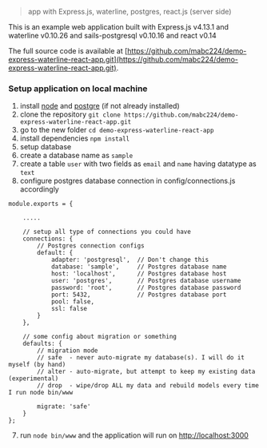 > app with Express.js, waterline, postgres, react.js (server side)

This is an example web application built with Express.js v4.13.1 and waterline v0.10.26 and sails-postgresql v0.10.16 and react v0.14

The full source code is available at [https://github.com/mabc224/demo-express-waterline-react-app.git](https://github.com/mabc224/demo-express-waterline-react-app.git).


### Setup application on local machine

1. install [node](http://nodejs.org/) and [postgre](http://www.postgresql.org/download/) (if not already installed)
2. clone the repository `git clone https://github.com/mabc224/demo-express-waterline-react-app.git`
3. go to the new folder `cd demo-express-waterline-react-app`
4. install dependencies `npm install`
5. setup database
  1. create a database name as `sample`
  2. create a table `user` with two fields as `email` and `name` having datatype as `text`
6. configure postgres database connection in  config/connections.js accordingly
```shell
module.exports = {

    .....

    // setup all type of connections you could have
    connections: {
        // Postgres connection configs
        default: {
            adapter: 'postgresql',  // Don't change this
            database: 'sample',     // Postgres database name
            host: 'localhost',      // Postgres database host
            user: 'postgres',       // Postgres database username
            password: 'root',       // Postgres database password
            port: 5432,             // Postgres database port
            pool: false,
            ssl: false
		}
    },

    // some config about migration or something
    defaults: {
        // migration mode
        // safe  - never auto-migrate my database(s). I will do it myself (by hand)
        // alter - auto-migrate, but attempt to keep my existing data (experimental)
        // drop  - wipe/drop ALL my data and rebuild models every time I run node bin/www

        migrate: 'safe'
    }
};
```
7. run `node bin/www` and the application will run on [http://localhost:3000](http://localhost:3000)